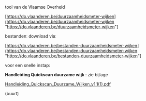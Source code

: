 tool van de Vlaamse Overheid  

\[<https://do.vlaanderen.be/duurzaamheidsmeter-wijken](https://do.vlaanderen.be/duurzaamheidsmeter-wijken> "<https://do.vlaanderen.be/duurzaamheidsmeter-wijken>"\]

bestanden: download via:  

\[<https://do.vlaanderen.be/bestanden-duurzaamheidsmeter-wijken](https://do.vlaanderen.be/bestanden-duurzaamheidsmeter-wijken> "<https://do.vlaanderen.be/bestanden-duurzaamheidsmeter-wijken>"\]

voor een snelle instap:  

**Handleiding Quickscan duurzame wijk** : zie bijlage

[Handleiding_Quickscan_Duurzame_Wijken_v1.1(1).pdf](best/Handleiding_Quickscan_Duurzame_Wijken_v1.1%281%29.pdf)

(buurt)
